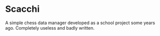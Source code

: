 # Scacchi

A simple chess data manager developed as a school project some years ago. Completely useless and badly written.
